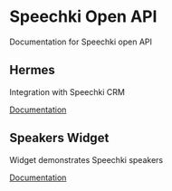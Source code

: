 # Speechki Open API
Documentation for Speechki open API


## Hermes

Integration with Speechki CRM

[Documentation](/hermes/index.md)

## Speakers Widget

Widget demonstrates Speechki speakers

[Documentation](https://github.com/speechki-book/widgets)
